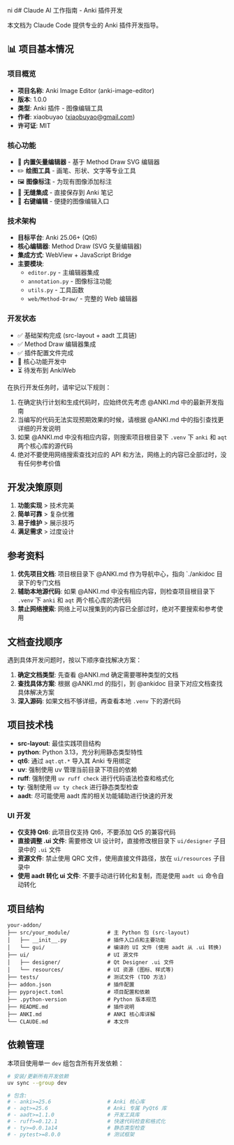 ni d# Claude AI 工作指南 - Anki 插件开发

本文档为 Claude Code 提供专业的 Anki 插件开发指导。

## 📊 项目基本情况

### 项目概览
- **项目名称**: Anki Image Editor (anki-image-editor)  
- **版本**: 1.0.0
- **类型**: Anki 插件 - 图像编辑工具
- **作者**: xiaobuyao (xiaobuyao@gmail.com)
- **许可证**: MIT

### 核心功能
- 🎨 **内置矢量编辑器** - 基于 Method Draw SVG 编辑器
- ✏️ **绘图工具** - 画笔、形状、文字等专业工具
- 🖼️ **图像标注** - 为现有图像添加标注
- 💾 **无缝集成** - 直接保存到 Anki 笔记
- 🎯 **右键编辑** - 便捷的图像编辑入口

### 技术架构
- **目标平台**: Anki 25.06+ (Qt6)
- **核心编辑器**: Method Draw (SVG 矢量编辑器)
- **集成方式**: WebView + JavaScript Bridge
- **主要模块**:
  - `editor.py` - 主编辑器集成
  - `annotation.py` - 图像标注功能
  - `utils.py` - 工具函数
  - `web/Method-Draw/` - 完整的 Web 编辑器

### 开发状态
- ✅ 基础架构完成 (src-layout + aadt 工具链)
- ✅ Method Draw 编辑器集成
- ✅ 插件配置文件完成
- 🔄 核心功能开发中
- ⏳ 待发布到 AnkiWeb

在执行开发任务时，请牢记以下规则：

1. 在确定执行计划和生成代码时，应始终优先考虑 @ANKI.md 中的最新开发指南
2. 当编写的代码无法实现预期效果的时候，请根据 @ANKI.md 中的指引查找更详细的开发说明
3. 如果 @ANKI.md 中没有相应内容，则搜索项目根目录下 `.venv` 下 `anki` 和 `aqt` 两个核心库的源代码
4. 绝对不要使用网络搜索查找对应的 API 和方法，网络上的内容已全部过时，没有任何参考价值

## 开发决策原则

1. **功能实现** > 技术完美
2. **简单可靠** > 复杂优雅  
3. **易于维护** > 展示技巧
4. **满足需求** > 过度设计

## 参考资料

1. **优先项目文档**: 项目根目录下 @ANKI.md 作为导航中心，指向 `./ankidoc 目录下的专门文档
2. **辅助本地源代码**: 如果 @ANKI.md 中没有相应内容，则检查项目根目录下 `.venv` 下 `anki` 和 `aqt` 两个核心库的源代码
3. **禁止网络搜索**: 网络上可以搜集到的内容已全部过时，绝对不要搜索和参考使用

## 文档查找顺序

遇到具体开发问题时，按以下顺序查找解决方案：

1. **确定文档类型**: 先查看 @ANKI.md 确定需要哪种类型的文档
2. **查找具体方案**: 根据 @ANKI.md 的指引，到 @ankidoc 目录下对应文档查找具体解决方案
3. **深入源码**: 如果文档不够详细，再查看本地 `.venv` 下的源代码

## 项目技术栈

- **src-layout**: 最佳实践项目结构
- **python**: Python 3.13，充分利用静态类型特性
- **qt6**: 通过 `aqt.qt.*` 导入其 Anki 专用绑定
- **uv**: 强制使用 uv 管理当前目录下项目的依赖
- **ruff**: 强制使用 `uv ruff check` 进行代码语法检查和格式化
- **ty**: 强制使用 `uv ty check` 进行静态类型检查
- **aadt**: 尽可能使用 aadt 库的相关功能辅助进行快速的开发

### UI 开发

- **仅支持 Qt6**: 此项目仅支持 Qt6，不要添加 Qt5 的兼容代码
- **直接调整 .ui 文件**: 需要修改 UI 设计时，直接修改根目录下 `ui/designer` 子目录中的 `.ui` 文件
- **资源文件**: 禁止使用 QRC 文件，使用直接文件路径，放在 `ui/resources` 子目录中
- **使用 aadt 转化 ui 文件**: 不要手动进行转化和复制，而是使用 `aadt ui` 命令自动转化 

## 项目结构

```
your-addon/
├── src/your_module/            # 主 Python 包 (src-layout)
│   ├── __init__.py             # 插件入口点和主要功能
│   └── gui/                    # 编译的 UI 文件 (使用 aadt 从 .ui 转换)
├── ui/                         # UI 源文件
│   ├── designer/               # Qt Designer .ui 文件
│   └── resources/              # UI 资源 (图标、样式等)
├── tests/                      # 测试文件 (TDD 方法)
├── addon.json                  # 插件配置
├── pyproject.toml              # 项目配置和依赖
├── .python-version             # Python 版本规范
├── README.md                   # 插件说明
├── ANKI.md                     # ANKI 核心库详解
└── CLAUDE.md                   # 本文件
```

## 依赖管理

本项目使用单一 `dev` 组包含所有开发依赖：

```bash
# 安装/更新所有开发依赖
uv sync --group dev

# 包含:
# - anki>=25.6                  # Anki 核心库
# - aqt>=25.6                   # Anki 专属 PyQt6 库
# - aadt>=1.1.0                 # 开发工具库
# - ruff>=0.12.1                # 快速代码检查和格式化
# - ty>=0.0.1a14                # 静态类型检查
# - pytest>=8.0.0               # 测试框架
```
